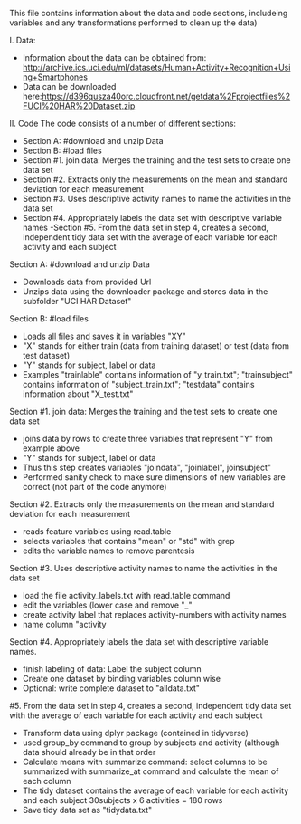 This file contains information about the data and code sections, includeing variables and any transformations performed to clean up the data)


I. Data:
- Information about the data can be obtained from: http://archive.ics.uci.edu/ml/datasets/Human+Activity+Recognition+Using+Smartphones
- Data can be downloaded here:https://d396qusza40orc.cloudfront.net/getdata%2Fprojectfiles%2FUCI%20HAR%20Dataset.zip

II. Code
The code consists of a number of different sections:
- Section A: #download and unzip Data
- Section B: #load files
- Section #1. join data: Merges the training and the test sets to create one data set
- Section #2. Extracts only the measurements on the mean and standard deviation for each measurement
- Section #3. Uses descriptive activity names to name the activities in the data set
- Section #4. Appropriately labels the data set with descriptive variable names
-Section #5. From the data set in step 4, creates a second, independent tidy data set with the average of each variable for each activity and each subject

Section A: #download and unzip Data
- Downloads data from provided Url 
- Unzips data using the downloader package and stores data in the subfolder "UCI HAR Dataset"

Section B: #load files
- Loads all files and saves it in variables "XY"
- "X" stands for either train (data from training dataset) or test (data from test dataset)
- "Y" stands for subject, label or data
- Examples "trainlable" contains information of "y_train.txt"; "trainsubject" contains information of "subject_train.txt"; "testdata" contains information about "X_test.txt"

Section #1. join data: Merges the training and the test sets to create one data set
- joins data by rows to create three variables that represent "Y" from example above
- "Y" stands for subject, label or data
- Thus this step creates variables "joindata", "joinlabel", joinsubject"
- Performed sanity check to make sure dimensions of new variables are correct (not part of the code anymore)

Section #2. Extracts only the measurements on the mean and standard deviation for each measurement
- reads feature variables using read.table
- selects variables that contains "mean" or "std" with grep
- edits the variable names to remove parentesis

Section #3. Uses descriptive activity names to name the activities in the data set
- load the file activity_labels.txt with read.table command
- edit the variables (lower case and remove "_"
- create activity label that replaces activity-numbers with activity names 
- name column "activity

Section #4. Appropriately labels the data set with descriptive variable names.
- finish labeling of data: Label the subject column
- Create one dataset by binding variables column wise
- Optional: write complete dataset to "alldata.txt"

#5. From the data set in step 4, creates a second, independent tidy data set with the average of each variable for each activity and each subject
- Transform data using dplyr package (contained in tidyverse)
- used group_by command to group by subjects and activity (although data should already be in that order
- Calculate means with summarize command: select columns to be summarized with summarize_at command and calculate the mean of each column
- The tidy dataset contains the average of each variable for each activity and each subject 30subjects x 6 activities = 180 rows
- Save tidy data set as "tidydata.txt"
